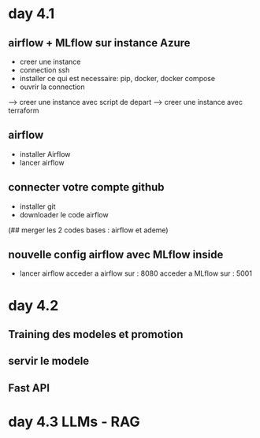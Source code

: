 # day 4.1

##  airflow + MLflow sur instance Azure
- creer une instance
- connection ssh
- installer ce qui est necessaire: pip, docker, docker compose
- ouvrir la connection

--> creer une instance avec script de depart
--> creer une instance avec terraform

## airflow
- installer Airflow
- lancer airflow

## connecter votre compte github
- installer git
- downloader le code airflow

(## merger les 2 codes bases : airflow et ademe)

## nouvelle config airflow avec MLflow inside

- lancer airflow
acceder a airflow sur <IP>: 8080
acceder a MLflow sur <IP>: 5001

# day 4.2

## Training des modeles et promotion

## servir le modele

## Fast API

# day 4.3 LLMs - RAG

